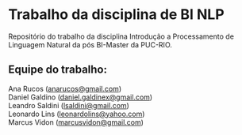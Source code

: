 # Trabalho da disciplina de BI NLP
Repositório do trabalho da disciplina Introdução a Processamento de Linguagem Natural da pós BI-Master da PUC-RIO.

## Equipe do trabalho:<br />
Ana Rucos (anarucos@gmail.com)<br />
Daniel Galdino (daniel.galdinex@gmail.com)<br />
Leandro Saldini (lsaldini@gmail.com)<br />
Leonardo Lins (leonardolins@yahoo.com)<br />
Marcus Vidon (marcusvidon@gmail.com)<br />
